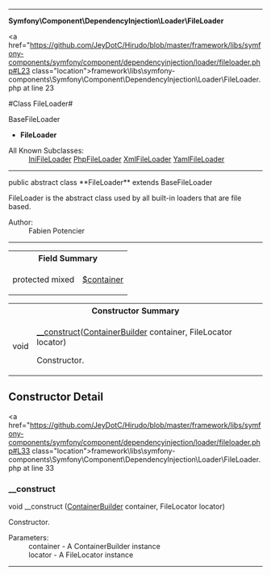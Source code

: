
- - -

**Symfony\Component\DependencyInjection\Loader\FileLoader**


<a href="https://github.com/JeyDotC/Hirudo/blob/master/framework/libs/symfony-components/symfony/component/dependencyinjection/loader/fileloader.php#L23 class="location">framework\libs\symfony-components\Symfony\Component\DependencyInjection\Loader\FileLoader.php at line 23</a>

#Class FileLoader#

BaseFileLoader
* **FileLoader**


<dl>
<dt>All Known Subclasses:</dt>
<dd><a href="https://github.com/JeyDotC/Hirudo-docs/blob/master/symfony/component/dependencyinjection/loader/inifileloader.html">IniFileLoader</a> <a href="https://github.com/JeyDotC/Hirudo-docs/blob/master/symfony/component/dependencyinjection/loader/phpfileloader.html">PhpFileLoader</a> <a href="https://github.com/JeyDotC/Hirudo-docs/blob/master/symfony/component/dependencyinjection/loader/xmlfileloader.html">XmlFileLoader</a> <a href="https://github.com/JeyDotC/Hirudo-docs/blob/master/symfony/component/dependencyinjection/loader/yamlfileloader.html">YamlFileLoader</a> </dd>
</dl>



- - -

<p class="signature">public abstract  class **FileLoader**
extends BaseFileLoader

</p>

<div class="comment" id="overview_description"><p>FileLoader is the abstract class used by all built-in loaders that are file based.</p></div>

<dl>
<dt>Author:</dt>
<dd>Fabien Potencier <fabien@symfony.com></dd>
</dl>


- - -



<table id="summary_field">
<tr><th colspan="2">Field Summary</th></tr>
<tr>
<td><span class='k'>protected </span> <span class='nx'>mixed</span></td>
<td class="description"><p class="name" ><a href="#container"> $container</a>
                                </p></td>
</tr>
</table>

<table id="summary_constructor">
<tr><th colspan="2">Constructor Summary</th></tr>
<tr>
<td><span class='k'></span> <span class='nx'>void</span></td>
<td class="description"><p class="name"><a href="#__construct">__construct</a>(<a href="https://github.com/JeyDotC/Hirudo/blob/master/symfony/component/dependencyinjection/containerbuilder.html">ContainerBuilder</a> container, FileLocator locator)</p><p class="description">Constructor.</p></td>
</tr>
</table>

<h2 id="detail_method">Constructor Detail</h2>

<a href="https://github.com/JeyDotC/Hirudo/blob/master/framework/libs/symfony-components/symfony/component/dependencyinjection/loader/fileloader.php#L33 class="location">framework\libs\symfony-components\Symfony\Component\DependencyInjection\Loader\FileLoader.php at line 33</a>

<h3 id="__construct">__construct</h3>
<span class='k'></span> <span class='nx'>void</span> <span class='nf'>__construct</span> (<a href="https://github.com/JeyDotC/Hirudo/blob/master/symfony/component/dependencyinjection/containerbuilder.html">ContainerBuilder</a> container, FileLocator locator)

<div class="details">
<p>Constructor.</p><dl>
<dt>Parameters:</dt>
<dd>container - A ContainerBuilder instance</dd>
<dd>locator - A FileLocator instance</dd>
</dl>
</div>

- - -


